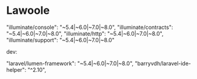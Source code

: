 # Lawoole

"illuminate/console": "~5.4|~6.0|~7.0|~8.0",
"illuminate/contracts": "~5.4|~6.0|~7.0|~8.0",
"illuminate/http": "~5.4|~6.0|~7.0|~8.0",
"illuminate/support": "~5.4|~6.0|~7.0|~8.0"


dev:

"laravel/lumen-framework": "~5.4|~6.0|~7.0|~8.0",
"barryvdh/laravel-ide-helper": "^2.10",
